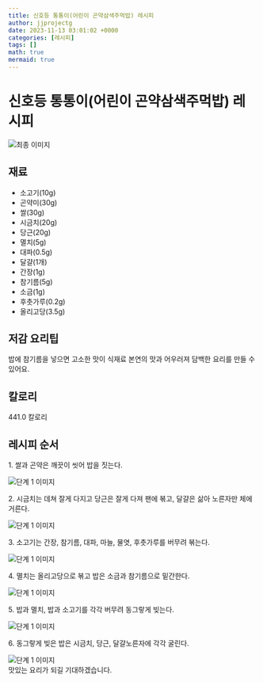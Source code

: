 ```yaml
---
title: 신호등 통통이(어린이 곤약삼색주먹밥) 레시피
author: jjprojectg
date: 2023-11-13 03:01:02 +0000
categories: [레시피]
tags: []
math: true
mermaid: true
---
```

<meta name="og:type" content="website"/>
<meta charset="UTF-8"/>
<div class="header">
  <h1>신호등 통통이(어린이 곤약삼색주먹밥) 레시피</h1>
</div>

<div class="container my-4">
  <div class="row">
    <div class="col-12 col-md-6">
      <div class="recipe-image">
        <img src="http://www.foodsafetykorea.go.kr/uploadimg/cook/10_01066_2.png" class="step-image" alt="최종 이미지"/>
      </div>
    </div>
    <div class="col-12 col-md-6">
      <div class="ingredients">
        <h2>재료</h2>
        <ul class="card">
          <li> 소고기(10g) </li>
          <li>  곤약미(30g) </li>
          <li>  쌀(30g) </li>
          <li> 시금치(20g) </li>
          <li>  당근(20g) </li>
          <li>  멸치(5g) </li>
          <li> 대파(0.5g) </li>
          <li>  달걀(1개) </li>
          <li>  간장(1g) </li>
          <li> 참기름(5g) </li>
          <li>  소금(1g) </li>
          <li>  후춧가루(0.2g) </li>
          <li> 올리고당(3.5g) </li>
</ul>
      </div>
    </div>
    <div class="col-12 col-md-6">
      <div class="ingredients">
        <h2>저감 요리팁</h2>
        <div class="card"> 
          <p>
            밥에 참기름을 넣으면 고소한 맛이 식재료 본연의 맛과 어우러져 담백한 요리를 만들 수 있어요.
          </p>
        </div>
      </div>
      <div class="ingredients">
        <h2>칼로리</h2>
        <div class="card"> 
          <p>
            441.0 칼로리
          </p>
        </div>
      </div>
    </div>
  </div>

  <h2 class="my-4">레시피 순서</h2>
  <div class="card recipe-card">
    <div class="card-body recipe-step">
      <p class="card-text step-description">1. 쌀과 곤약은 깨끗이 씻어 밥을
짓는다.</p>
      <img src="http://www.foodsafetykorea.go.kr/uploadimg/cook/20_01066_1.JPG" alt="단계 1 이미지" class="step-image"/>
    </div>
  </div>
  <div class="card recipe-card">
    <div class="card-body recipe-step">
      <p class="card-text step-description">2. 시금치는 데쳐 잘게 다지고
당근은 잘게 다져 팬에 볶고,
달걀은 삶아 노른자만 체에
거른다.</p>
      <img src="http://www.foodsafetykorea.go.kr/uploadimg/cook/20_01066_2.JPG" alt="단계 1 이미지" class="step-image"/>
    </div>
  </div>
  <div class="card recipe-card">
    <div class="card-body recipe-step">
      <p class="card-text step-description">3. 소고기는 간장, 참기름, 대파,
마늘, 물엿, 후춧가루를 버무려
볶는다.</p>
      <img src="http://www.foodsafetykorea.go.kr/uploadimg/cook/20_01066_3.JPG" alt="단계 1 이미지" class="step-image"/>
    </div>
  </div>
  <div class="card recipe-card">
    <div class="card-body recipe-step">
      <p class="card-text step-description">4. 멸치는 올리고당으로 볶고 밥은
소금과 참기름으로 밑간한다.</p>
      <img src="http://www.foodsafetykorea.go.kr/uploadimg/cook/20_01066_4.JPG" alt="단계 1 이미지" class="step-image"/>
    </div>
  </div>
  <div class="card recipe-card">
    <div class="card-body recipe-step">
      <p class="card-text step-description">5. 밥과 멸치, 밥과 소고기를 각각
버무려 동그랗게 빚는다.</p>
      <img src="http://www.foodsafetykorea.go.kr/uploadimg/cook/20_01066_5.JPG" alt="단계 1 이미지" class="step-image"/>
    </div>
  </div>
  <div class="card recipe-card">
    <div class="card-body recipe-step">
      <p class="card-text step-description">6. 동그랗게 빚은 밥은 시금치, 당근,
달걀노른자에 각각 굴린다.</p>
      <img src="http://www.foodsafetykorea.go.kr/uploadimg/cook/20_01066_6.JPG" alt="단계 1 이미지" class="step-image"/>
    </div>
  </div>

</div>
맛있는 요리가 되길 기대하겠습니다.
